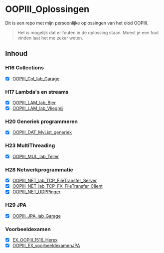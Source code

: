 # OOPIII_Oplossingen

Dit is een repo met mijn persoonlijke oplossingen van het olod OOPIII.

> Het is mogelijk dat er fouten in de oplossing staan. Moest je een fout vinden laat het me zeker weten.

## Inhoud

### H16 Collections

- [x] [OOPIII_Col_lab_Garage](/OOPIII_COL_lab_Garage_start)

### H17 Lambda's en streams

- [x] [OOPIII_LAM_lab_Bier](/OOPIII_LAM_lab_Bier_start)
- [x] [OOPIII_LAM_lab_Vliegmij](/OOPIII_LAM_lab_vliegmij_start)

### H20 Generiek programmeren

- [x] [OOPIII_DAT_MyList_generiek](/OOPIII_DAT_MyList_generiek_start)

### H23 MultiThreading

- [x] [OOPIII_MUL_lab_Teller](/OOPIII_MUL_lab_Teller_start)

### H28 Netwerkprogrammatie

- [x] [OOPIII_NET_lab_TCP_FileTransfer_Server](/OOPIII_NET_lab_TCP_FileTransfer_Server_Start)
- [x] [OOPIII_NET_lab_TCP_FX_FileTransfer_Client](/OOPIII_NET_lab_TCP_FX_FileTransfer_Client_Start)
- [x] [OOPIII_NET_UDPPinger](/OOPIII_NET_lab_UDPPinger_start)

### H29 JPA

- [x] [OOPIII_JPA_lab_Garage](/OOPIII_JPA_lab_Garage_startversieMetFrame)

### Voorbeeldexamen

- [x] [EX_OOPIII_1516_Herex](/Ex_OOP3_1516_herex_start_vraag3_4)
- [x] [OOPIII_EX_voorbeeldexamenJPA](/OOPIII_EX_voorbeeldexamenJPA)
